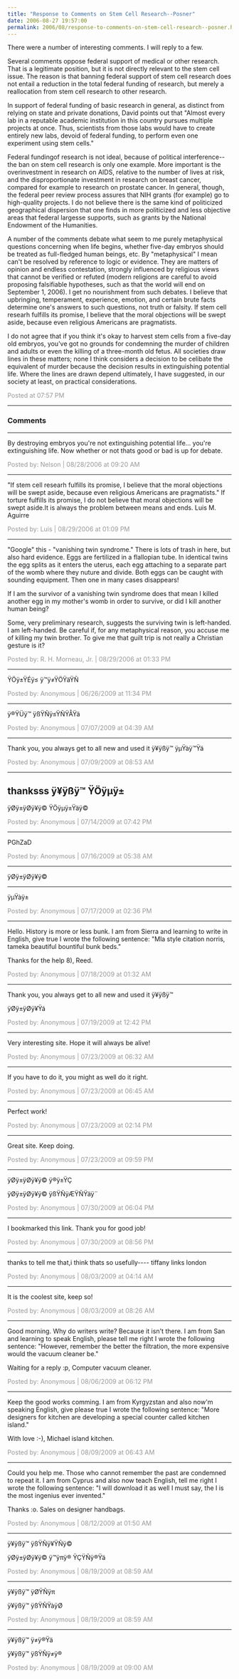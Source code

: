 ```yaml
---
title: "Response to Comments on Stem Cell Research--Posner"
date: 2006-08-27 19:57:00
permalink: 2006/08/response-to-comments-on-stem-cell-research--posner.html
---
```

There were a number of interesting comments. I will reply to a few.

Several comments oppose federal support of medical or other research. That is a legitimate position, but it is not directly relevant to the stem cell issue. The reason is that banning federal support of stem cell research does not entail a reduction in the total federal funding of research, but merely a reallocation from stem cell research to other research.

In support of federal funding of basic research in general, as distinct from relying on state and private donations, David points out that "Almost every lab in a reputable academic institution in this country pursues multiple projects at once. Thus, scientists from those labs would have to create entirely new labs, devoid of federal funding, to perform even one experiment using stem cells."

Federal fundingof research is not ideal, because of political interference--the ban on stem cell research is only one example. More important is the overinvestment in research on AIDS, relative to the number of lives at risk, and the disproportionate investment in research on breast cancer, compared for example to research on prostate cancer. In general, though, the federal peer review process assures that NIH grants (for example) go to high-quality projects. I do not believe there is the same kind of politicized geographical dispersion that one finds in more politicized and less objective areas that federal largesse supports, such as grants by the National Endowment of the Humanities.

A number of the comments debate what seem to me purely metaphysical questions concerning when life begins, whether five-day embryos should be treated as full-fledged human beings, etc. By "metaphysical" I mean can't be resolved by reference to logic or evidence. They are matters of opinion and endless contestation, strongly influenced by religious views that cannot be verified or refuted (modern religions are careful to avoid proposing falsifiable hypotheses, such as that the world will end on September 1, 2006). I get no nourishment from such debates. I believe that upbringing, temperament, experience, emotion, and certain brute facts  determine one's answers to such questions, not  truth or falsity. If stem cell researh fulfills its promise, I believe that the moral objections will be swept aside, because even religious Americans are pragmatists.

I do not agree that if you think it's okay to harvest stem cells from a five-day old embryos, you've got no grounds for condemning the murder of children and adults or even the killing of a three-month old fetus. All societies draw lines in these matters; none I think considers a decision to be celibate the equivalent of murder because the decision results in extinguishing potential life. Where the lines are drawn depend ultimately, I have suggested, in our society at least, on practical considerations.

<span style="color:#999">Posted at 07:57 PM</span>

<!-- more -->

---

### Comments

---

By destroying embryos you're not extinguishing potential life... you're extinguishing life. Now whether or not thats good or bad is up for debate.

<span style="color:#999">Posted by: Nelson | 08/28/2006 at 09:20 AM</span>

---

"If stem cell researh fulfills its promise, I believe that the moral objections will be swept aside, because even religious Americans are pragmatists." 
If torture fulfills its promise, I do not believe that moral objections will be swept aside.It is always the problem between means and ends. 
Luis M. Aguirre

<span style="color:#999">Posted by: Luis | 08/29/2006 at 01:09 PM</span>

---

"Google" this - "vanishing twin syndrome."  There is lots of trash in here, but also hard evidence. Eggs are fertilized in a flallopian tube.  In identical twins the egg splits as it enters the uterus, each egg attaching to a separate part of the womb where they nuture and divide.  Both eggs can be caught with sounding equipment.  Then one in many cases disappears!

If I am the survivor of a vanishing twin syndrome does that mean I killed another egg in my mother's womb in order to survive, or did I kill another human being?

Some, very preliminary research, suggests the surviving twin is left-handed.  I am left-handed. Be careful if, for any metaphysical reason, you accuse me of killing my twin brother.  To give me that guilt trip is not really a Christian gesture is it?

<span style="color:#999">Posted by: R. H. Morneau, Jr. | 08/29/2006 at 01:33 PM</span>

---

ŸÖÿ±ŸÉÿ≤ ÿ™ÿ≠ŸÖŸäŸÑ

<span style="color:#999">Posted by: Anonymous | 06/26/2009 at 11:34 PM</span>

---

ÿ®ŸÜÿ™ ÿßŸÑÿ≤ŸÑŸÅŸä

<span style="color:#999">Posted by: Anonymous | 07/07/2009 at 04:39 AM</span>

---

Thank you, you always get to all new and used it 
ÿ¥ÿßÿ™ ÿµŸàÿ™Ÿä

<span style="color:#999">Posted by: Anonymous | 07/09/2009 at 08:53 AM</span>

---

thanksss
ÿ¥ÿßÿ™ ŸÖÿµÿ±
--
ÿØÿ±ÿØÿ¥ÿ© ŸÖÿµÿ±Ÿäÿ©

<span style="color:#999">Posted by: Anonymous | 07/14/2009 at 07:42 PM</span>

---

PGhZaD

<span style="color:#999">Posted by: Anonymous | 07/16/2009 at 05:38 AM</span>

---

ÿØÿ±ÿØÿ¥ÿ©
___
ÿµŸàÿ±

<span style="color:#999">Posted by: Anonymous | 07/17/2009 at 02:36 PM</span>

---

Hello. History is more or less bunk.
I am from Sierra and learning to write in English, give true I wrote the following sentence: "Mla style citation norris, tameka beautiful bountiful bunk beds."

Thanks for the help 8), Reed.

<span style="color:#999">Posted by: Anonymous | 07/18/2009 at 01:32 AM</span>

---

Thank you, you always get to all new and used it 
ÿ¥ÿßÿ™ 

ÿØÿ±ÿØÿ¥Ÿá

<span style="color:#999">Posted by: Anonymous | 07/19/2009 at 12:42 PM</span>

---

Very interesting site. Hope it will always be alive!

<span style="color:#999">Posted by: Anonymous | 07/23/2009 at 06:32 AM</span>

---

If you have to do it, you might as well do it right.

<span style="color:#999">Posted by: Anonymous | 07/23/2009 at 06:45 AM</span>

---

Perfect work!

<span style="color:#999">Posted by: Anonymous | 07/23/2009 at 02:14 PM</span>

---

Great site. Keep doing.

<span style="color:#999">Posted by: Anonymous | 07/23/2009 at 09:59 PM</span>

---

ÿØÿ±ÿØÿ¥ÿ© ÿ®ÿ±ŸÇ 


ÿØÿ±ÿØÿ¥ÿ© ÿßŸÑÿÆŸÑŸäÿ¨

<span style="color:#999">Posted by: Anonymous | 07/30/2009 at 06:04 PM</span>

---

I bookmarked this link. Thank you for good job!

<span style="color:#999">Posted by: Anonymous | 07/30/2009 at 08:56 PM</span>

---

thanks to tell me that,i think thats so usefully----
tiffany 
links london

<span style="color:#999">Posted by: Anonymous | 08/03/2009 at 04:14 AM</span>

---

It is the coolest site, keep so!

<span style="color:#999">Posted by: Anonymous | 08/03/2009 at 08:26 AM</span>

---

Good morning. Why do writers write? Because it isn't there.
I am from San and learning to speak English, please tell me right I wrote the following sentence: "However, remember the better the filtration, the more expensive would the vacuum cleaner be."

Waiting for a reply :p, Computer vacuum cleaner.

<span style="color:#999">Posted by: Anonymous | 08/06/2009 at 06:12 PM</span>

---

Keep the good works comming.
I am from Kyrgyzstan and also now'm speaking English, give please true I wrote the following sentence: "More designers for kitchen are developing a special counter called kitchen island."

With love :-), Michael island kitchen.

<span style="color:#999">Posted by: Anonymous | 08/09/2009 at 06:43 AM</span>

---

Could you help me. Those who cannot remember the past are condemned to repeat it.
I am from Cyprus and also now teach English, tell me right I wrote the following sentence: "I will download it as well I must say, the I is the most ingenius ever invented."

Thanks :o. Sales on designer handbags.

<span style="color:#999">Posted by: Anonymous | 08/12/2009 at 01:50 AM</span>

---

ÿ¥ÿßÿ™ ÿßŸÑÿ¥ŸÑÿ© 


ÿØÿ±ÿØÿ¥ÿ© ÿ™ÿπÿ® ŸÇŸÑÿ®Ÿä

<span style="color:#999">Posted by: Anonymous | 08/19/2009 at 08:59 AM</span>

---

ÿ¥ÿßÿ™ ÿØŸÑÿπ 


ÿ¥ÿßÿ™ ÿßŸÑŸàÿØ

<span style="color:#999">Posted by: Anonymous | 08/19/2009 at 08:59 AM</span>

---

ÿ¥ÿßÿ™ ÿ≠ÿ®Ÿä 


ÿ¥ÿßÿ™ ÿßŸÑÿ≠ÿ®

<span style="color:#999">Posted by: Anonymous | 08/19/2009 at 09:00 AM</span>